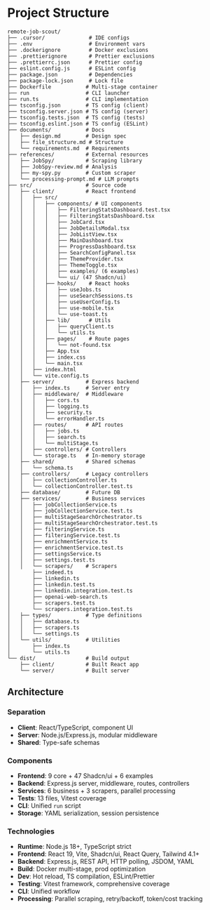 # Project Structure

```
remote-job-scout/
├── .cursor/              # IDE configs
├── .env                  # Environment vars
├── .dockerignore         # Docker exclusions
├── .prettierignore       # Prettier exclusions
├── .prettierrc.json      # Prettier config
├── eslint.config.js      # ESLint config
├── package.json          # Dependencies
├── package-lock.json     # Lock file
├── Dockerfile           # Multi-stage container
├── run                  # CLI launcher
├── run.ts               # CLI implementation
├── tsconfig.json        # TS config (client)
├── tsconfig.server.json # TS config (server)
├── tsconfig.tests.json  # TS config (tests)
├── tsconfig.eslint.json # TS config (ESLint)
├── documents/           # Docs
│   ├── design.md        # Design spec
│   ├── file_structure.md # Structure
│   └── requirements.md  # Requirements
├── references/          # External resources
│   ├── JobSpy/          # Scraping library
│   ├── JobSpy-review.md # Analysis
│   ├── my-spy.py        # Custom scraper
│   └── processing-prompt.md # LLM prompts
├── src/                 # Source code
│   ├── client/          # React frontend
│   │   ├── src/
│   │   │   ├── components/ # UI components
│   │   │   │   ├── FilteringStatsDashboard.test.tsx
│   │   │   │   ├── FilteringStatsDashboard.tsx
│   │   │   │   ├── JobCard.tsx
│   │   │   │   ├── JobDetailsModal.tsx
│   │   │   │   ├── JobListView.tsx
│   │   │   │   ├── MainDashboard.tsx
│   │   │   │   ├── ProgressDashboard.tsx
│   │   │   │   ├── SearchConfigPanel.tsx
│   │   │   │   ├── ThemeProvider.tsx
│   │   │   │   ├── ThemeToggle.tsx
│   │   │   │   ├── examples/ (6 examples)
│   │   │   │   └── ui/ (47 Shadcn/ui)
│   │   │   ├── hooks/    # React hooks
│   │   │   │   ├── useJobs.ts
│   │   │   │   ├── useSearchSessions.ts
│   │   │   │   ├── useUserConfig.ts
│   │   │   │   ├── use-mobile.tsx
│   │   │   │   └── use-toast.ts
│   │   │   ├── lib/      # Utils
│   │   │   │   ├── queryClient.ts
│   │   │   │   └── utils.ts
│   │   │   ├── pages/    # Route pages
│   │   │   │   └── not-found.tsx
│   │   │   ├── App.tsx
│   │   │   ├── index.css
│   │   │   └── main.tsx
│   │   ├── index.html
│   │   └── vite.config.ts
│   ├── server/          # Express backend
│   │   ├── index.ts     # Server entry
│   │   ├── middleware/  # Middleware
│   │   │   ├── cors.ts
│   │   │   ├── logging.ts
│   │   │   ├── security.ts
│   │   │   └── errorHandler.ts
│   │   ├── routes/      # API routes
│   │   │   ├── jobs.ts
│   │   │   ├── search.ts
│   │   │   └── multiStage.ts
│   │   ├── controllers/ # Controllers
│   │   └── storage.ts   # In-memory storage
│   ├── shared/          # Shared schemas
│   │   └── schema.ts
│   ├── controllers/     # Legacy controllers
│   │   ├── collectionController.ts
│   │   └── collectionController.test.ts
│   ├── database/        # Future DB
│   ├── services/        # Business services
│   │   ├── jobCollectionService.ts
│   │   ├── jobCollectionService.test.ts
│   │   ├── multiStageSearchOrchestrator.ts
│   │   ├── multiStageSearchOrchestrator.test.ts
│   │   ├── filteringService.ts
│   │   ├── filteringService.test.ts
│   │   ├── enrichmentService.ts
│   │   ├── enrichmentService.test.ts
│   │   ├── settingsService.ts
│   │   ├── settings.test.ts
│   │   └── scrapers/    # Scrapers
│       ├── indeed.ts
│       ├── linkedin.ts
│       ├── linkedin.test.ts
│       ├── linkedin.integration.test.ts
│       ├── openai-web-search.ts
│       ├── scrapers.test.ts
│       └── scrapers.integration.test.ts
│   ├── types/           # Type definitions
│   │   ├── database.ts
│   │   ├── scrapers.ts
│   │   └── settings.ts
│   └── utils/           # Utilities
│       ├── index.ts
│       └── utils.ts
└── dist/                # Build output
    ├── client/          # Built React app
    └── server/          # Built server
```

## Architecture

### Separation

- **Client**: React/TypeScript, component UI
- **Server**: Node.js/Express.js, modular middleware
- **Shared**: Type-safe schemas

### Components

- **Frontend**: 9 core + 47 Shadcn/ui + 6 examples
- **Backend**: Express.js server, middleware, routes, controllers
- **Services**: 6 business + 3 scrapers, parallel processing
- **Tests**: 13 files, Vitest coverage
- **CLI**: Unified `run` script
- **Storage**: YAML serialization, session persistence

### Technologies

- **Runtime**: Node.js 18+, TypeScript strict
- **Frontend**: React 19, Vite, Shadcn/ui, React Query, Tailwind 4.1+
- **Backend**: Express.js, REST API, HTTP polling, JSDOM, YAML
- **Build**: Docker multi-stage, prod optimization
- **Dev**: Hot reload, TS compilation, ESLint/Prettier
- **Testing**: Vitest framework, comprehensive coverage
- **CLI**: Unified workflow
- **Processing**: Parallel scraping, retry/backoff, token/cost tracking